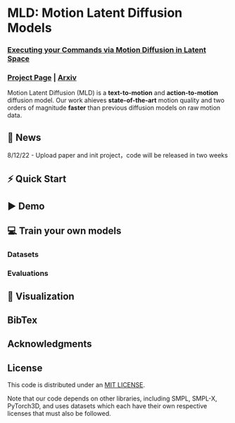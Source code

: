 # MLD: Motion Latent Diffusion Models

### [Executing your Commands via Motion Diffusion in Latent Space](https://chenxin.tech/mld)
### [Project Page](https://chenxin.tech/mld) | [Arxiv](https://chenxin.tech/mld)
Motion Latent Diffusion (MLD) is a **text-to-motion** and **action-to-motion** diffusion model. Our work ahieves **state-of-the-art** motion quality and two orders of magnitude **faster** than previous diffusion models on raw motion data.

## 🚩 News
8/12/22 - Upload paper and init project，code will be released in two weeks

## ⚡ Quick Start

## ▶️ Demo

## 💻 Train your own models

### Datasets

### Evaluations

## 👀 Visualization

## BibTex

## Acknowledgments

## License
This code is distributed under an [MIT LICENSE](LICENSE).

Note that our code depends on other libraries, including SMPL, SMPL-X, PyTorch3D, and uses datasets which each have their own respective licenses that must also be followed.
